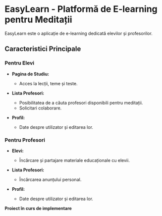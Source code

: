 # EasyLearn - Platformă de E-learning pentru Meditații

EasyLearn este o aplicație de e-learning dedicată elevilor și profesorilor.

## Caracteristici Principale

### Pentru Elevi

- **Pagina de Studiu:**
  - Acces la lecții, teme și teste.

- **Lista Profesori:**
  - Posibilitatea de a căuta profesori disponibili pentru meditații.
  - Solicitari colaborare.

- **Profil:**
  - Date despre utilizator și editarea lor.

### Pentru Profesori

- **Elevi:**
  - Încărcare și partajare materiale educaționale cu elevii.

- **Lista Profesori:**
  - Încărcarea anunțului personal.

- **Profil:**
  - Date despre utilizator și editarea lor.

**Proiect în curs de implementare**